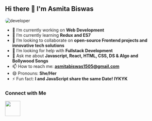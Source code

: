 ## Hi there 👋 I'm Asmita Biswas

<img src="https://i.pinimg.com/736x/30/ff/a5/30ffa50b9515128345d999d3fbd73961.jpg" alt="developer" style="max-width: 100%; height: auto; border-radius: 15px; display: block;"/> 

<!--
**asmita-biswas/asmita-biswas** is a ✨ _special_ ✨ repository because its `README.md` (this file) appears on your GitHub profile.

Here are some ideas to get you started:
-->

- 🔭 I’m currently working on **Web Development**
- 🌱 I’m currently learning **Redux and ES7**
- 👯 I’m looking to collaborate on **open-source Frontend projects and innovative tech solutions**
- 🤔 I’m looking for help with **Fullstack Development**
- 💬 Ask me about **Javascript, React, HTML, CSS, DS & Algo and Bollywood Songs**
- 📫 How to reach me: **asmitabiswas1505@gmail.com**
- 😄 Pronouns: **She/Her**
- ⚡ Fun fact: **I and JavaScript share the same Date! IYKYK** 


<h3>Connect with Me</h3>

<a align="center" href="https://linkedin.com/in/asmitabiswas/" target="blank">
  <img align="center" src="https://i.pinimg.com/736x/0c/78/d0/0c78d03cbfa19d5f3d7ad1b6e49f957b.jpg" height="50" width="50" />
</a>
